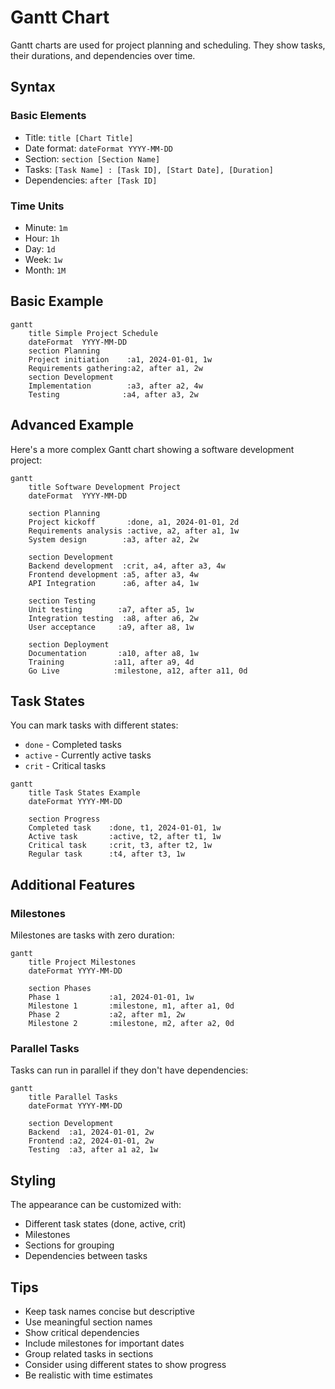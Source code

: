 # Gantt Chart

Gantt charts are used for project planning and scheduling. They show tasks, their durations, and dependencies over time.

## Syntax

### Basic Elements
- Title: `title [Chart Title]`
- Date format: `dateFormat YYYY-MM-DD`
- Section: `section [Section Name]`
- Tasks: `[Task Name] : [Task ID], [Start Date], [Duration]`
- Dependencies: `after [Task ID]`

### Time Units
- Minute: `1m`
- Hour: `1h`
- Day: `1d`
- Week: `1w`
- Month: `1M`

## Basic Example

```mermaid
gantt
    title Simple Project Schedule
    dateFormat  YYYY-MM-DD
    section Planning
    Project initiation    :a1, 2024-01-01, 1w
    Requirements gathering:a2, after a1, 2w
    section Development
    Implementation        :a3, after a2, 4w
    Testing              :a4, after a3, 2w
```

## Advanced Example

Here's a more complex Gantt chart showing a software development project:

```mermaid
gantt
    title Software Development Project
    dateFormat  YYYY-MM-DD
    
    section Planning
    Project kickoff       :done, a1, 2024-01-01, 2d
    Requirements analysis :active, a2, after a1, 1w
    System design        :a3, after a2, 2w
    
    section Development
    Backend development  :crit, a4, after a3, 4w
    Frontend development :a5, after a3, 4w
    API Integration      :a6, after a4, 1w
    
    section Testing
    Unit testing        :a7, after a5, 1w
    Integration testing  :a8, after a6, 2w
    User acceptance     :a9, after a8, 1w
    
    section Deployment
    Documentation       :a10, after a8, 1w
    Training           :a11, after a9, 4d
    Go Live            :milestone, a12, after a11, 0d
```

## Task States

You can mark tasks with different states:
- `done` - Completed tasks
- `active` - Currently active tasks
- `crit` - Critical tasks

```mermaid
gantt
    title Task States Example
    dateFormat YYYY-MM-DD
    
    section Progress
    Completed task    :done, t1, 2024-01-01, 1w
    Active task       :active, t2, after t1, 1w
    Critical task     :crit, t3, after t2, 1w
    Regular task      :t4, after t3, 1w
```

## Additional Features

### Milestones

Milestones are tasks with zero duration:

```mermaid
gantt
    title Project Milestones
    dateFormat YYYY-MM-DD
    
    section Phases
    Phase 1           :a1, 2024-01-01, 1w
    Milestone 1       :milestone, m1, after a1, 0d
    Phase 2           :a2, after m1, 2w
    Milestone 2       :milestone, m2, after a2, 0d
```

### Parallel Tasks

Tasks can run in parallel if they don't have dependencies:

```mermaid
gantt
    title Parallel Tasks
    dateFormat YYYY-MM-DD
    
    section Development
    Backend  :a1, 2024-01-01, 2w
    Frontend :a2, 2024-01-01, 2w
    Testing  :a3, after a1 a2, 1w
```

## Styling

The appearance can be customized with:
- Different task states (done, active, crit)
- Milestones
- Sections for grouping
- Dependencies between tasks

## Tips
- Keep task names concise but descriptive
- Use meaningful section names
- Show critical dependencies
- Include milestones for important dates
- Group related tasks in sections
- Consider using different states to show progress
- Be realistic with time estimates
